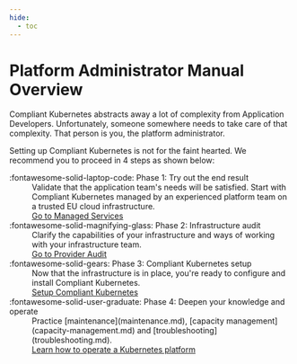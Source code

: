 ```yaml
---
hide:
  - toc
---
```


# Platform Administrator Manual Overview

<div class="landing-page" markdown="1">

Compliant Kubernetes abstracts away a lot of complexity from Application Developers.
Unfortunately, someone somewhere needs to take care of that complexity.
That person is you, the platform administrator.

Setting up Compliant Kubernetes is not for the faint hearted.
We recommend you to proceed in 4 steps as shown below:

<nav markdown="1">
<dl class="columns-2" markdown="1">
  <div markdown="span">
    <dt markdown="span">
      :fontawesome-solid-laptop-code:
      Phase 1: Try out the end result
    </dt>
    <dd>
        Validate that the application team's needs will be satisfied.
        Start with Compliant Kubernetes managed by an experienced platform team on a trusted EU cloud infrastructure.
    </dd>
    <dd>
      <a role="button" href="https://elastisys.com/managed-services/">Go to Managed Services</a>
    </dd>
  </div>
  <div markdown="span">
    <dt markdown="span">
      :fontawesome-solid-magnifying-glass:
      Phase 2: Infrastructure audit
    </dt>
    <dd class="grow-me">
      Clarify the capabilities of your infrastructure and ways of working with your infrastructure team.
    </dd>
    <dd>
      <a role="button" href="./provider-audit/">Go to Provider Audit</a>
    </dd>
  </div>
  <div markdown="span">
    <dt markdown="span">
      :fontawesome-solid-gears:
      Phase 3: Compliant Kubernetes setup
    </dt>
    <dd class="grow-me">
      Now that the infrastructure is in place, you're ready to configure and install Compliant Kubernetes.
    </dd>
    <dd>
      <a role="button" href="./on-prem-standard/">Setup Compliant Kubernetes</a>
    </dd>
  </div>
  <div markdown="span">
    <dt markdown="span">
      :fontawesome-solid-user-graduate:
      Phase 4: Deepen your knowledge and operate
    </dt>
    <dd class="grow-me" markdown="span">
      Practice [maintenance](maintenance.md), [capacity management](capacity-management.md) and [troubleshooting](troubleshooting.md).
    </dd>
    <dd>
      <a role="button" href="https://elastisys.com/free-guide-how-to-operate-a-secure-kubernetes-platform/">Learn how to operate a Kubernetes platform</a>
    </dd>
  </div>
</dl>
</nav>

</div>
